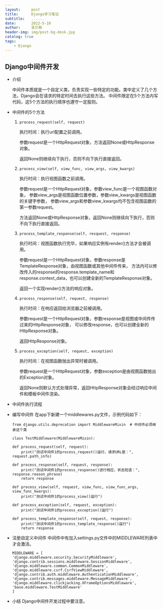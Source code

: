 ```yaml
---
layout:     post
title:      Django学习笔记
subtitle:   ......
date:       2022-5-10
author:     呆贝斯
header-img: img/post-bg-desk.jpg
catalog: true
tags:
    - Django
---
```

## Django中间件开发
+ 介绍

    中间件本质就是一个自定义类，负责实现一些特定的功能。类中定义了几个方法，Django会在请求的特定时间去执行这些方法。
    中间件限定在5个方法内写代码，这5个方法的执行顺序也遵守一定股则。    

+ 中间件的5个方法
    1. `process_request(self, request)`

        执行时间：执行url配置之前调用。
        
        参数request是一个HttpRequest对象，方法返回None或HttpResponse对象。
        
        返回None则继续向下执行，否则不向下执行直接返回。

    2. `process_view(self, view_func, view_args, view_kwargs)`
    
        执行时间：执行视图函数之前调用。

        参数request是一个HttpRequest对象，参数view_func是一个视图函数对象，
        参数view_args是视图函数位置参数，参数view_kwargs是视图函数的关键字参数，
        参数view_args和参数view_kwargs均不包含视图函数的第一参数request。
        
        方法返回None或HttpResponse对象，返回None则继续向下执行，否则不向下执行直接返回。
    
    3. `process_template_response(self, resquest, response)`

        执行时间：视图函数执行完毕，如果响应实例有render()方法才会被调用。
    
        参数request是一个HttpRequest对象，参数response是TemplateResponse对象，由视图函数或其他中间件传来，
        方法内可以修改传入的response的response.template_name和response.context_data，也可以创建全新的TemplateResponse对象。
        
        返回一个实现render()方法的响应对象。

    4. `process_response(self, request, response)`
        
        执行时间：在响应返回给浏览器之前被调用。
        
        参数request是一个HttpRequest对象，参数response是视图或中间件传过来的HttpResponse对象，
        可以修改response，也可以创建全新的HttpResponse对象。
        
        返回HttpResponse对象。
        
    5. `process_exception(self, request, exception)`
    
        执行时间：在视图函数抛出异常时被调用。
        
        参数request是一个HttpRequest对象，参数exception是由视图函数抛出的Exception对象。
        
        返回None则默认方式处理异常，返回HttpResponse对象会经过响应中间件和模板中间件渲染。
+ 中间件执行流程
+ 编写中间件
    在app下新建一个middlewares.py文件，示例代码如下：
    ```
    from django.utils.deprecation import MiddlewareMixin  # 中间件必须继承这个类
    
    class TestMiddleware(MiddlewareMixin):

    def process_request(self, request):
        print("测试中间件1的process_request()运行，请求URL是：", request.path_info)

    def process_response(self, request, response):
        print("测试中间件1的process_response()进行相应，状态短语：", response.reason_phrase)
        return response

    def process_view(self, request, view_func, view_func_args, view_func_kwargs):
        print("测试中间件1的process_view()运行")

    def process_exception(self, request, exception):
        print("测试中间件1的process_exception()运行")

    def process_template_response(self, request, response):
        print("测试中间件1的process_template_response()运行")
        return response
    ```
+ 注册自定义中间件
    中间件中有加入settings.py文件中的MIDDLEWARE列表中才会激活。
    ```
    MIDDLEWARE = [
    'django.middleware.security.SecurityMiddleware',
    'django.contrib.sessions.middleware.SessionMiddleware',
    'django.middleware.common.CommonMiddleware',
    'django.middleware.csrf.CsrfViewMiddleware',
    'django.contrib.auth.middleware.AuthenticationMiddleware',
    'django.contrib.messages.middleware.MessageMiddleware',
    'django.middleware.clickjacking.XFrameOptionsMiddleware',
    'base.middleware.TestMiddleware'
    ]
    ```
+ 小结
    Django中间件开发过程中要注意。

## 